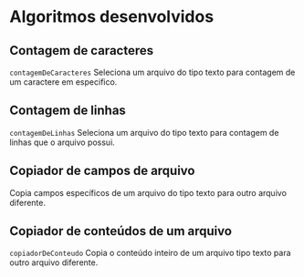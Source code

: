 # Algoritmos desenvolvidos

## Contagem de caracteres

`contagemDeCaracteres`
Seleciona um arquivo do tipo texto para contagem de um caractere em especifico.

## Contagem de linhas

`contagemDeLinhas`
Seleciona um arquivo do tipo texto para contagem de linhas que o arquivo possui.

## Copiador de campos de arquivo

Copia campos específicos de um arquivo do tipo texto para outro arquivo diferente.

## Copiador de conteúdos de um arquivo

`copiadorDeConteudo`
Copia o conteúdo inteiro de um arquivo tipo texto para outro arquivo diferente.
